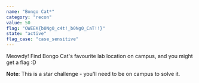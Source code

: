 ```yaml
---
name: "Bongo Cat*"
category: "recon"
value: 50
flag: "OWEEK{b0Ng0_c4t!_b0Ng0_CaT!!}"
state: "active"
flag_case: "case_sensitive"
---
```


Meowdy! Find Bongo Cat's favourite lab location on campus, and you might get a flag :D

**Note**: This is a star challenge - you'll need to be on campus to solve it.
